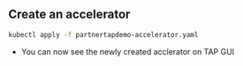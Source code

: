 ## Create an accelerator
```sh
kubectl apply -f partnertapdemo-accelerator.yaml
```

* You can now see the newly created acclerator on TAP GUI